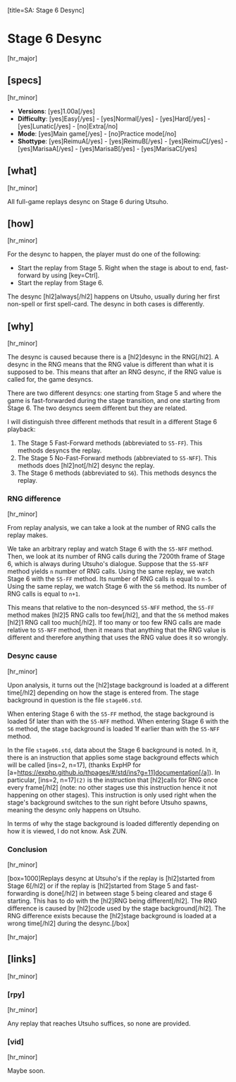 [title=SA: Stage 6 Desync]
# Stage 6 Desync
[hr_major]

## [specs]
[hr_minor]  

* **Versions**: [yes]1.00a[/yes] 
* **Difficulty**: [yes]Easy[/yes] - [yes]Normal[/yes] - [yes]Hard[/yes] - [yes]Lunatic[/yes] - [no]Extra[/no]
* **Mode**: [yes]Main game[/yes] - [no]Practice mode[/no]
* **Shottype**: [yes]ReimuA[/yes] - [yes]ReimuB[/yes] - [yes]ReimuC[/yes] - [yes]MarisaA[/yes] - [yes]MarisaB[/yes] - [yes]MarisaC[/yes]

## [what]
[hr_minor]

All full-game replays desync on Stage 6 during Utsuho.

## [how]
[hr_minor]

For the desync to happen, the player must do one of the following:
+ Start the replay from Stage 5. Right when the stage is about to end, fast-forward by using [key=Ctrl].
+ Start the replay from Stage 6.

The desync [hl2]always[/hl2] happens on Utsuho, usually during her first non-spell or first spell-card. The desync in both cases is differently.

## [why]
[hr_minor]

The desync is caused because there is a [hl2]desync in the RNG[/hl2]. A desync in the RNG means that the RNG value is different than what it is supposed to be. This means that after an RNG desync, if the RNG value is called for, the game desyncs.

There are two different desyncs: one starting from Stage 5 and where the game is fast-forwarded during the stage transition, and one starting from Stage 6. The two desyncs seem different but they are related.

I will distinguish three different methods that result in a different Stage 6 playback:
1. The Stage 5 Fast-Forward methods (abbreviated to ``S5-FF``). This methods desyncs the replay.
2. The Stage 5 No-Fast-Forward methods (abbreviated to ``S5-NFF``). This methods does [hl2]not[/hl2] desync the replay.
3. The Stage 6 methods (abbreviated to ``S6``). This methods desyncs the replay.

### RNG difference
[hr_minor]

From replay analysis, we can take a look at the number of RNG calls the replay makes.

We take an arbitrary replay and watch Stage 6 with the ``S5-NFF`` method. Then, we look at its number of RNG calls during the 7200th frame of Stage 6, which is always during Utsuho's dialogue. Suppose that the ``S5-NFF`` method yields ``n`` number of RNG calls.
Using the same replay, we watch Stage 6 with the ``S5-FF`` method. Its number of RNG calls is equal to ``n-5``.
Using the same replay, we watch Stage 6 with the ``S6`` method. Its number of RNG calls is equal to ``n+1``.

This means that relative to the non-desynced ``S5-NFF`` method, the ``S5-FF`` method makes [hl2]5 RNG calls too few[/hl2], and that the ``S6`` method makes [hl2]1 RNG call too much[/hl2]. If too many or too few RNG calls are made relative to ``S5-NFF`` method, then it means that anything that the RNG value is different and therefore anything that uses the RNG value does it so wrongly.

### Desync cause
[hr_minor]

Upon analysis, it turns out the [hl2]stage background is loaded at a different time[/hl2] depending on how the stage is entered from. The stage background in question is the file ``stage06.std``.

When entering Stage 6 with the ``S5-FF`` method, the stage background is loaded 5f later than with the ``S5-NFF`` method.
When entering Stage 6 with the ``S6`` method, the stage background is loaded 1f earlier than with the ``S5-NFF`` method.

In the file ``stage06.std``, data about the Stage 6 background is noted. In it, there is an instruction that applies some stage background effects which will be called [ins=2, n=17], (thanks ExpHP for [a=https://exphp.github.io/thpages/#/std/ins?g=11]documentation[/a]).
In particular, [ins=2, n=17]``(2)`` is the instruction that [hl2]calls for RNG once every frame[/hl2] (note: no other stages use this instruction hence it not happening on other stages). This instruction is only used right when the stage's background switches to the sun right before Utsuho spawns, meaning the desync only happens on Utsuho.

In terms of why the stage background is loaded differently depending on how it is viewed, I do not know. Ask ZUN.

### Conclusion
[hr_minor]

[box=1000]Replays desync at Utsuho's if the replay is [hl2]started from Stage 6[/hl2] or if the replay is [hl2]started from Stage 5 and fast-forwarding is done[/hl2] in between stage 5 being cleared and stage 6 starting. This has to do with the [hl2]RNG being different[/hl2]. The RNG difference is caused by [hl2]code used by the stage background[/hl2]. The RNG difference exists because the [hl2]stage background is loaded at a wrong time[/hl2] during the desync.[/box]


[hr_major]
## [links]
[hr_minor]
### [rpy]
[hr_minor]

Any replay that reaches Utsuho suffices, so none are provided.

### [vid]
[hr_minor]

Maybe soon.


